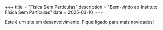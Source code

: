 +++
title = "Física Sem Partículas"
description = "Bem-vindo ao Instituto Física Sem Partículas"
date = 2025-03-10
+++

Este é um site em desenvolvimento. Fique ligado para mais novidades!



